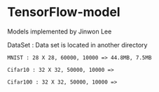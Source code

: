 # TensorFlow-model
Models implemented by Jinwon Lee

DataSet :
    Data set is located in another directory

    MNIST : 28 X 28, 60000, 10000 => 44.8MB, 7.5MB

    Cifar10 : 32 X 32, 50000, 10000 => 

    Cifar100 : 32 X 32, 50000, 10000 =>
